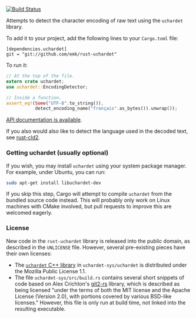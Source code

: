 [![Build Status](https://travis-ci.org/emk/rust-uchardet.svg?branch=master)](https://travis-ci.org/emk/rust-uchardet)

Attempts to detect the character encoding of raw text using the `uchardet`
library.

To add it to your project, add the following lines to your `Cargo.toml`
file:

```
[dependencies.uchardet]
git = "git://github.com/emk/rust-uchardet"
```

To run it:

```rust
// At the top of the file.
extern crate uchardet;
use uchardet::EncodingDetector;

// Inside a function.
assert_eq!(Some("UTF-8".to_string()),
           detect_encoding_name("français".as_bytes()).unwrap());
```

[API documentation is available][apidoc].

If you also would also like to detect the language used in the decoded
text, see [rust-cld2](https://github.com/emk/rust-cld2).

[apidoc]: http://www.rust-ci.org/emk/rust-uchardet/doc/uchardet/
[cld2]: https://github.com/emk/rust-cld2

### Getting uchardet (usually optional)

If you wish, you may install `uchardet` using your system package manager.
For example, under Ubuntu, you can run:

```sh
sudo apt-get install libuchardet-dev
```

If you skip this step, Cargo will attempt to compile `uchardet` from the
bundled source code instead.  This will probably only work on Linux
machines with CMake involved, but pull requests to improve this are
welcomed eagerly.

### License

New code in the `rust-uchardet` library is released into the public domain,
as described in the `UNLICENSE` file.  However, several pre-existing pieces
have their own licenses:

- The [`uchardet` C++ library][cxx] in `uchardet-sys/uchardet` is
  distributed under the Mozilla Public License 1.1.
- The file `uchardet-sys/src/build.rs` contains several short snippets of
  code based on Alex Crichton's [git2-rs][] library, which is described as
  being licensed "under the terms of both the MIT license and the Apache
  License (Version 2.0), with portions covered by various BSD-like
  licenses."  However, this file is only run at build time, not linked into
  the resulting executable.

[cxx]: https://code.google.com/p/uchardet/
[git2-rs]: https://github.com/alexcrichton/git2-rs/
